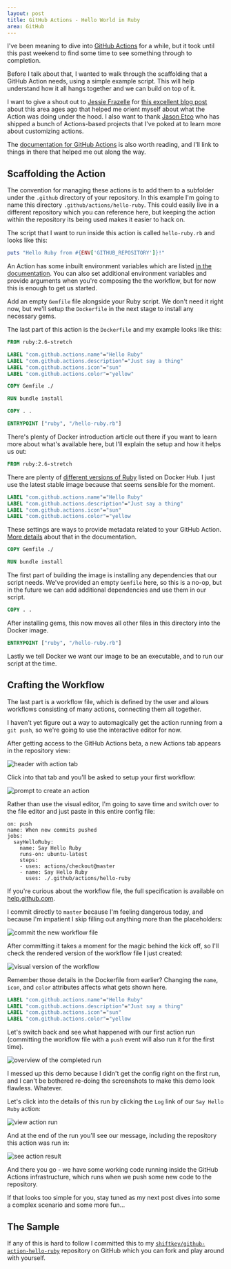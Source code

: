 ```yaml
---
layout: post
title: GitHub Actions - Hello World in Ruby
area: GitHub
---
```


I've been meaning to dive into [GitHub Actions](https://github.com/features/actions) for a while, but it took until this past weekend to find some time to see something through to completion.

Before I talk about that, I wanted to walk through the scaffolding that a GitHub Action needs, using a simple example script. This will help understand how it all hangs together and we can build on top of it.

I want to give a shout out to [Jessie Frazelle](https://twitter.com/jessfraz) for [this excellent blog post](https://blog.jessfraz.com/post/the-life-of-a-github-action/) about this area ages ago that helped me orient myself about what the Action was doing under the hood. I also want to thank [Jason Etco](https://twitter.com/JasonEtco) who has shipped a bunch of Actions-based projects that I've poked at to learn more about customizing actions.

The [documentation for GitHub Actions](https://developer.github.com/actions/) is also worth reading, and I'll link to things in there that helped me out along the way.

## Scaffolding the Action

The convention for managing these actions is to add them to a subfolder under the `.github` directory of your repository. In this example I'm going to name this directory `.github/actions/hello-ruby`. This could easily live in a different repository which you can reference here, but keeping the action within the repository its being used makes it easier to hack on.

The script that I want to run inside this action is called `hello-ruby.rb` and looks like this:

```ruby
puts "Hello Ruby from #{ENV['GITHUB_REPOSITORY']}!"
```

An Action has some inbuilt environment variables which are listed [in the documentation](https://developer.github.com/actions/creating-github-actions/accessing-the-runtime-environment/#environment-variables). You can also set additional environment variables and provide arguments when you're composing the the workflow, but for now this is enough to get us started.

Add an empty `Gemfile` file alongside your Ruby script. We don't need it right now, but we'll setup the `Dockerfile` in the next stage to install any necessary gems.

The last part of this action is the `Dockerfile` and my example looks like this:

```dockerfile
FROM ruby:2.6-stretch

LABEL "com.github.actions.name"="Hello Ruby"
LABEL "com.github.actions.description"="Just say a thing"
LABEL "com.github.actions.icon"="sun"
LABEL "com.github.actions.color"="yellow"

COPY Gemfile ./

RUN bundle install

COPY . .

ENTRYPOINT ["ruby", "/hello-ruby.rb"]
```

There's plenty of Docker introduction article out there if you want to learn more about what's available here, but I'll explain the setup and how it helps us out:

```dockerfile
FROM ruby:2.6-stretch
```

There are plenty of [different versions of Ruby](https://hub.docker.com/_/ruby) listed on Docker Hub. I just use the latest stable image because that seems sensible for the moment.

```dockerfile
LABEL "com.github.actions.name"="Hello Ruby"
LABEL "com.github.actions.description"="Just say a thing"
LABEL "com.github.actions.icon"="sun"
LABEL "com.github.actions.color"="yellow
```

These settings are ways to provide metadata related to your GitHub Action. [More details](https://developer.github.com/actions/creating-github-actions/creating-a-new-action/#hello-world-action-example) about that in the documentation.

```dockerfile
COPY Gemfile ./

RUN bundle install
```

The first part of building the image is installing any dependencies that our script needs. We've provided an empty `Gemfile` here, so this is a no-op, but in the future we can add additional dependencies and use them in our script.

```dockerfile
COPY . .
```

After installing gems, this now moves all other files in this directory into the Docker image.

```dockerfile
ENTRYPOINT ["ruby", "/hello-ruby.rb"]
```

Lastly we tell Docker we want our image to be an executable, and to run our script at the time.

## Crafting the Workflow

The last part is a workflow file, which is defined by the user and allows workflows consisting of many actions, connecting them all together.

I haven't yet figure out a way to automagically get the action running from a `git push`, so we're going to use the interactive editor for now.

After getting access to the GitHub Actions beta, a new Actions tab appears in the repository view:

![header with action tab](/images/github-action-hello-ruby/header-with-action-tab.png)

Click into that tab and you'll be asked to setup your first workflow:

![prompt to create an action](/images/github-action-hello-ruby/create-the-action.png)

Rather than use the visual editor, I'm going to save time and switch over to the file editor and just paste in this entire config file:

```
on: push
name: When new commits pushed
jobs:
  sayHelloRuby:
    name: Say Hello Ruby
    runs-on: ubuntu-latest
    steps:
    - uses: actions/checkout@master
    - name: Say Hello Ruby
      uses: ./.github/actions/hello-ruby
```

If you're curious about the workflow file, the full specification is available on [help.github.com](https://help.github.com/en/articles/workflow-syntax-for-github-actions).

I commit directly to `master` because I'm feeling dangerous today, and because I'm impatient I skip filling out anything more than the placeholders:

![commit the new workflow file](/images/github-action-hello-ruby/commit-the-action.png)

After committing it takes a moment for the magic behind the kick off, so I'll check the rendered version of the workflow file I just created:

![visual version of the workflow](/images/github-action-hello-ruby/view-the-rendered-blob.png)

Remember those details in the Dockerfile from earlier? Changing the `name`, `icon`, and `color` attributes affects what gets shown here.

```dockerfile
LABEL "com.github.actions.name"="Hello Ruby"
LABEL "com.github.actions.description"="Just say a thing"
LABEL "com.github.actions.icon"="sun"
LABEL "com.github.actions.color"="yellow
```

Let's switch back and see what happened with our first action run (committing the workflow file with a `push` event will also run it for the first time).

![overview of the completed run](/images/github-action-hello-ruby/view-the-completed-run.png)

I messed up this demo because I didn't get the config right on the first run, and I can't be bothered re-doing the screenshots to make this demo look flawless. Whatever.

Let's click into the details of this run by clicking the `Log` link of our `Say Hello Ruby` action:

![view action run](/images/github-action-hello-ruby/view-action-run.png)

And at the end of the run you'll see our message, including the repository this action was run in:

![see action result](/images/github-action-hello-ruby/see-action-result.png)

And there you go - we have some working code running inside the GitHub Actions infrastructure, which runs when we push some new code to the repository.

If that looks too simple for you, stay tuned as my next post dives into some a complex scenario and some more fun...

## The Sample

If any of this is hard to follow I committed this to my [`shiftkey/github-action-hello-ruby`](https://github.com/shiftkey/github-action-hello-ruby) repository on GitHub which you can fork and play around with yourself.
